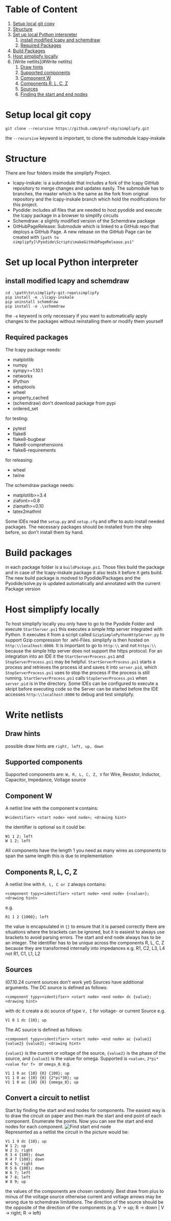 # Table of Content
1. [Setup local git copy](#setup-local-git-copy)
2. [Structure](#structure)
3. [Set up local Python interpreter](#set-up-local-python-interpreter)
   1. [install modified lcapy and schemdraw](#install-modified-lcapy-and-schemdraw)
   2. [Required Packages](#required-packages)
4. [Build Packages](#build-packages)
5. [Host simplipfy locally](#host-simplipfy-locally)
6. [Write netlits](#Write netlits)
   1. [Draw hints](#draw-hints)
   2. [Supported components](#supported-components)
   3. [Component W](#component-w)
   4. [Components R, L, C, Z](#componets-r-l-c-z)
   5. [Sources](#sources)
   6. [Finding the start and end nodes](#finding-the-start-and-end-nodes)
# Setup local git copy
```
git clone --recursive https://github.com/prof-sky/simplipfy.git
```
the `--recursive` keyword is important, to clone the submodule lcapy-inskale
# Structure
There are four folders inside the simplipfy Project.
- lcapy-inskale: is a submodule that includes a fork of the lcapy GitHub repository to merge changes and updates easily.
The submodule has to branches, the master which is the same as the fork from original repository and the lcapy-inskale
branch which hold the modifications for this project. 
- Pyodide: includes all files that are needed to host pyodide and execute the lcapy package in a browser to simplify
circuits
- Schemdraw: a slightly modified version of the Schemdraw package
- GitHubPageRelease: Submodule which is linked to a GitHub repo that deploys a GitHub Page. A new release on the GitHub
Page can be created with ```[path to simplipfy]\Pyodide\Scripts\makeGitHubPageRelease.ps1"```

# Set up local Python interpreter
## install modified lcapy and schemdraw
```
cd .\path\to\simplipfy-git-repo\simplipfy
pip install -e .\lcapy-inskale
pip uninstall schemdraw
pip install -e .\schemdraw
```
the `-e` keyword is only necessary if you want to automatically apply changes to the packages without
reinstalling them or modify them yourself

## Required packages
The lcapy package needs:
- matplotlib
- numpy
- sympy>=1.10.1
- networkx
- IPython
- setuptools
- wheel
- property_cached
- (schemdraw) don't download package from pypi
- ordered_set

for testing:
- pytest
- flake8
- flake8-bugbear
- flake8-comprehensions
- flake8-requirements

for releasing:
- wheel
- twine

The schemdraw package needs:
- matplotlib>=3.4
- ziafont>=0.8
- ziamath>=0.10
- latex2mathml

Some IDEs read the `setup.py` and `setup.cfg` and offer to auto install needed packages.
The necessary packages should be installed from the step before, so don't install them by hand.

# Build packages
in each package folder is a `buildPackage.ps1`. Those files build the package and in case
of the lcapy-inskale package it also tests it before it gets build. The new build package is modved
to Pyodide/Packages and the Pyodide/solve.py is updated automatically and annotated with the current
Package version

# Host simplipfy locally
To host simplipfy locally you only have to go to the Pyodide Folder and execute `StartServer.ps1`
this executes a simple http server integrated with Python. It executes it from a script called
`GzipSimplePythonHttpServer.py` to support Gzip compression for .whl-Files. simplipfy is then hosted on 
`http:\\localhost:8000`. It is important to go to `http:\\` and not `https:\\` because the simple http server does
not support the https protocol. For an integration into an IDE it the `StartServerProcess.ps1` and 
`StopServerProcess.ps1` may be helpful. `StartServerProcess.ps1` starts a process and retrieves the process id and saves
it into `server.pid`, which `StopServerProcess.ps1` uses to stop the process if the process is still running. 
`StartServerProcess.ps1` calls `StopServerProcess.ps1` when `server.pid` is in the directory. Some IDEs can be
configured to execute a skript before executing code so the Server can be started before the IDE accesses
`http:\\localhost:8000` to debug and test simplipfy.

# Write netlists

## Draw hints
possible draw hints are `right, left, up, down`

## Supported components
Supported components are: `W, R, L, C, Z, V` for Wire, Resistor, Inductor, Capacitor, Impedance, Voltage source

## Component W
A netlist line with the component `W` contains:
```
W<identifier> <start node> <end node>; <drawing hint>
```
the identifier is optional so it could  be:
```
W1 1 2; left
W 1 2; left
```
All components have the length 1 you need as many wires as components to span the same length this is due to 
implementation

## Components R, L, C, Z
A netlist line with `R, L, C or Z` always contains:
```
<component typy><identifier> <start node> <end node> {<value>}; <drawing hint>
```
e.g.
```
R1 1 2 {1000}; left
```
the value is encapsulated in `{}` to ensure that it is parsed correctly there are situations where the brackets can be
ignored, but it is easiest to always use brackets to avoid parsing errors. The start and end node always has to be
an integer. The identifier has to be unique across the components R, L, C, Z because they are transformed internally
into impedances e.g. R1, C2, L3, L4 not R1, C1, L1, L2

## Sources
(07.10.24 current sources don't work yet)
Sources have additional arguments. The DC source is defined as follows:
```
<component typy><identifier> <start node> <end node> dc {value}; <drawing hint>
```
with dc it create a dc source of type `V, I` for voltage- or current Source
e.g.
```
V1 0 1 dc {10}; up
```
The AC source is defined as follows:
```
<component typy><identifier> <start node> <end node> ac {value1} {value2} {value3}; <drawing hint>
```
`{value1}` is the current or voltage of the source, `{value2}` is the phase of the source,
and `{value3}` is the value for omega. Supported is `<value>`, `2*pi*<value for f> ` or `omega_0`. e.g.
```
V1 1 0 ac {10} {0} {100}; up
V1 1 0 ac {10} {0} {2*pi*30}; up
V1 1 0 ac {10} {0} {omega_0}; up
```
## Convert a circuit to netlist
Start by finding the start and end nodes for components. The easiest way is to draw the circuit on paper and then
mark the start and end point of each component. Enumerate the points. Now you can see the start and end nodes for
each component.
![Find start end node](FindStartEndNode.png)  
Represented as a netlist the circuit in the picture would be:
```
V1 1 9 dc {10}; up
W 1 2; up
W 2 3; right
R 3 4 {100}; down
R 4 7 {100}; down
W 4 5; right
R 5 6 {100}; down
W 6 7; left
W 7 8; left
W 8 9; up
```
the values of the components are chosen randomly.
Best draw from plus to minus of the voltage source otherwise current and voltage arrows may be wrong
due to schemdraw limitations. The direction of the source should be the opposite of the direction of the components
(e.g. V -> up; R -> down | V -> right; R -> left)
